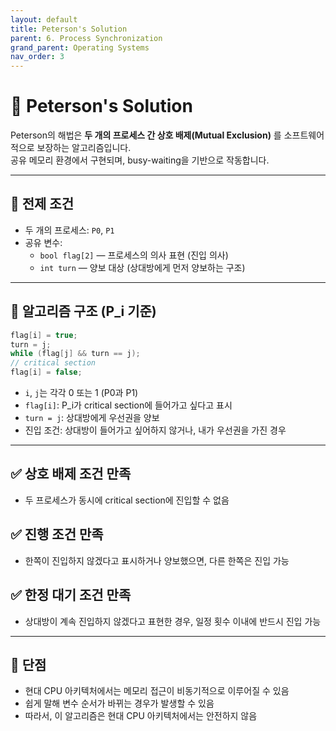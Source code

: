 ```yaml
---
layout: default
title: Peterson's Solution
parent: 6. Process Synchronization
grand_parent: Operating Systems
nav_order: 3
---
```


# 🧠 Peterson's Solution

Peterson의 해법은 **두 개의 프로세스 간 상호 배제(Mutual Exclusion)** 를 소프트웨어적으로 보장하는 알고리즘입니다.  
공유 메모리 환경에서 구현되며, busy-waiting을 기반으로 작동합니다.

---

## 🧩 전제 조건

- 두 개의 프로세스: `P0`, `P1`
- 공유 변수:
  - `bool flag[2]` — 프로세스의 의사 표현 (진입 의사)
  - `int turn` — 양보 대상 (상대방에게 먼저 양보하는 구조)

---

## 🧪 알고리즘 구조 (P_i 기준)

```c
flag[i] = true;
turn = j;
while (flag[j] && turn == j);
// critical section
flag[i] = false;
```

- `i`, `j`는 각각 0 또는 1 (P0과 P1)
- `flag[i]`: P_i가 critical section에 들어가고 싶다고 표시
- `turn = j`: 상대방에게 우선권을 양보
- 진입 조건: 상대방이 들어가고 싶어하지 않거나, 내가 우선권을 가진 경우

---

## ✅ 상호 배제 조건 만족

- 두 프로세스가 동시에 critical section에 진입할 수 없음

## ✅ 진행 조건 만족

- 한쪽이 진입하지 않겠다고 표시하거나 양보했으면, 다른 한쪽은 진입 가능

## ✅ 한정 대기 조건 만족

- 상대방이 계속 진입하지 않겠다고 표현한 경우, 일정 횟수 이내에 반드시 진입 가능

---

## 🚫 단점

- 현대 CPU 아키텍처에서는 메모리 접근이 비동기적으로 이루어질 수 있음
- 쉽게 말해 변수 순서가 바뀌는 경우가 발생할 수 있음
- 따라서, 이 알고리즘은 현대 CPU 아키텍처에서는 안전하지 않음
